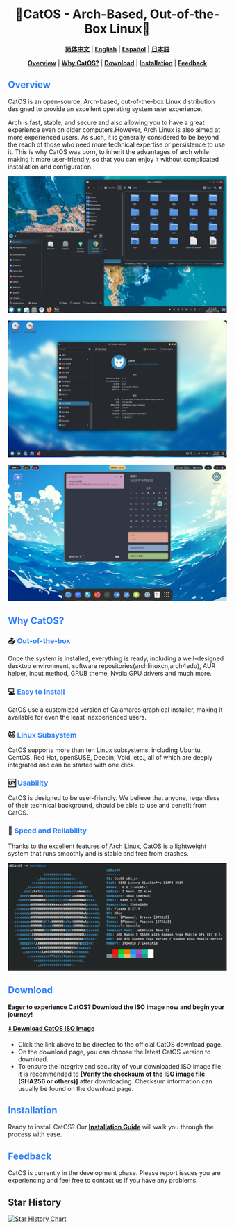 <h1 align="center">🚀CatOS - Arch-Based, Out-of-the-Box Linux🚀</h1>

<div align="center">

[**简体中文**](README_zh_CN.md) |  [**English**](README.md)  |  [**Español**](README_ES.md) | [**日本語**](README_JP.md)

[**Overview**](#overview) |  [**Why CatOS?**](#why-catos)  |  [**Download**](#download) | [**Installation**](#installation) | [**Feedback**](#feedback)
</div>

## <font color=#2f81f7>Overview</font>

CatOS is an open-source, Arch-based, out-of-the-box Linux distribution designed to provide an excellent operating system user experience.

Arch is fast, stable, and secure and also allowing you to have a great experience even on older computers.However, Arch Linux is also aimed at more experienced users. As such, it is generally considered to be beyond the reach of those who need more technical expertise or persistence to use it. This is why CatOS was born, to inherit the advantages of arch while making it more user-friendly, so that you can enjoy it without complicated installation and configuration.

![image](./preview/desktop_en.png)

![image](./preview/preview_kde.png)

![image](./preview/preview_gnome.png)

## <font color=#2f81f7>Why CatOS?</font>

### 📤 <font color=#2f81f7>Out-of-the-box</font>
Once the system is installed, everything is ready, including a well-designed desktop environment, software repositories(archlinuxcn,arch4edu), AUR helper, input method, GRUB theme, Nvdia GPU drivers and much more.

### 💻 <font color=#2f81f7>Easy to install</font>
CatOS use a customized version of Calamares graphical installer, making it available for even the least inexperienced users.

### 🐱 <font color=#2f81f7>Linux Subsystem</font>
CatOS supports more than ten Linux subsystems, including Ubuntu, CentOS, Red Hat, openSUSE, Deepin, Void, etc., all of which are deeply integrated and can be started with one click.

### 🆙 <font color=#2f81f7>Usability</font>
CatOS is designed to be user-friendly. We believe that anyone, regardless of their technical background, should be able to use and benefit from CatOS.

### 🚀 <font color=#2f81f7>Speed and Reliability</font>
Thanks to the excellent features of Arch Linux, CatOS is a lightweight system that runs smoothly and is stable and free from crashes.

![image](./preview/neofetch_en.png)

## <font color=#2f81f7>Download</font>

**Eager to experience CatOS? Download the ISO image now and begin your journey!**

[**⬇️  Download CatOS ISO Image**](https://catos.info/en/docs/download)

*   Click the link above to be directed to the official CatOS download page.
*   On the download page, you can choose the latest CatOS version to download.
*   To ensure the integrity and security of your downloaded ISO image file, it is recommended to **[Verify the checksum of the ISO image file (SHA256 or others)]** after downloading. Checksum information can usually be found on the download page. 


## <font color=#2f81f7>Installation</font>

Ready to install CatOS? Our [**Installation Guide**](https://catos.info/en/docs/installation/installation00) will walk you through the process with ease.


## <font color=#2f81f7>Feedback</font>

CatOS is currently in the development phase. Please report issues you are experiencing and feel free to contact us if you have any problems.

## Star History

[![Star History Chart](https://api.star-history.com/svg?repos=CatOS-Home/CatOS&type=Date)](https://star-history.com/#CatOS-Home/CatOS&Date)

